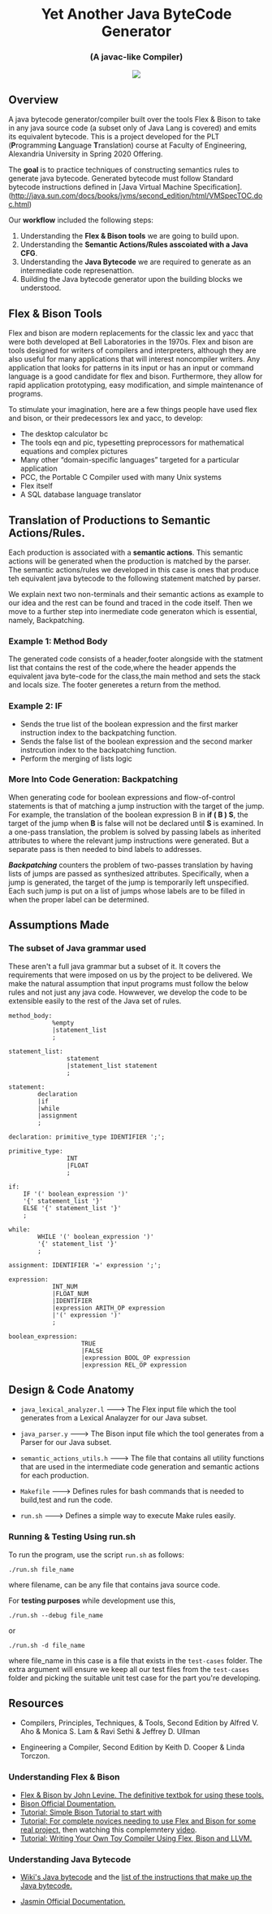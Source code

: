 <h1 align='center'>Yet Another Java ByteCode Generator</h1>
<h3 align='center'>(A javac-like Compiler)</h3>

<p align='center'><img src='./images/cover.png'/></p>

## Overview
A java bytecode generator/compiler built over the tools Flex & Bison to take in any java source code (a subset only of Java Lang is covered) and emits its equivalent bytecode. This is a project developed for the PLT (**P**rogramming **L**anguage **T**ranslation) course at Faculty of Engineering, Alexandria University in Spring 2020 Offering.

The **goal** is to practice techniques of constructing semantics rules to generate java bytecode. Generated bytecode must follow Standard bytecode instructions defined in [Java Virtual Machine Specification].(http://java.sun.com/docs/books/jvms/second_edition/html/VMSpecTOC.doc.html)

Our **workflow** included the following steps: 
1. Understanding the **Flex & Bison tools** we are going to build upon. 
2. Understanding the **Semantic Actions/Rules asscoiated with a Java CFG**.
3. Understanding the **Java Bytecode** we are required to generate as an intermediate code represenattion. 
4. Building the Java bytecode generator upon the building blocks we understood.


## Flex & Bison Tools
Flex and bison are modern replacements for the classic lex and yacc that were both developed at Bell Laboratories in the 1970s.
Flex and bison are tools designed for writers of compilers and interpreters, although they are also useful for many applications that will interest noncompiler writers. Any application that looks for patterns in its input or has an input or command language is a good candidate for flex and bison. Furthermore, they allow for rapid application prototyping, easy modification, and simple maintenance of programs. 

To stimulate your imagination, here are a few things people have used flex and bison, or their predecessors lex and yacc, to develop:
- The desktop calculator bc
- The tools eqn and pic, typesetting preprocessors for mathematical equations and complex pictures
- Many other “domain-specific languages” targeted for a particular application
- PCC, the Portable C Compiler used with many Unix systems
- Flex itself
- A SQL database language translator


## Translation of Productions to Semantic Actions/Rules.

Each production is associated with a **semantic actions**. This semantic actions will be generated when the production is matched by the parser. The semantic actions/rules we developed in this case is ones that produce teh equivalent java bytecode to the following statement matched by parser.

We explain next two non-terminals and their semantic actions as example to our idea and the rest can be found and traced in the code itself. Then we move to a further step into inermediate code generaton which is essential, namely, Backpatching. 

### Example 1: Method Body
The generated code consists of a header,footer alongside with the statment list that contains the rest of the code,where the header appends the equivalent java byte-code for the class,the main method and sets the stack and locals size.
The footer generetes a return from the method.

### Example 2: IF
- Sends the true list of the boolean expression and the first marker instruction index to the backpatching function.
- Sends the false list of the boolean expression and the second marker instrcution index to the backpatching function.
- Perform the merging of lists logic

### More Into Code Generation: Backpatching
When generating code for boolean expressions and flow-of-control statements is that of matching a jump instruction with the target of the jump. For example, the translation of the boolean expression B in **if ( B ) S**, the target of the jump when **B** is false will not be declared until **S** is examined. In a
one-pass translation, the problem is solved by passing labels as inherited attributes to where the relevant jump instructions were generated. But a separate pass is then needed to bind labels to addresses.

***Backpatching*** counters the problem of two-passes translation by having lists of jumps are passed as synthesized attributes. Specifically, when a jump
is generated, the target of the jump is temporarily left unspecified. Each such jump is put on a list of jumps whose labels are to be filled in when the proper
label can be determined.


## Assumptions Made

### The subset of Java grammar used
These aren't a full java grammar but a subset of it. It covers the requirements that were imposed on us by the project to be delivered. We make the natural assumption that input programs must follow the below rules and not just any java code. Howwever, we develop the code to be extensible easily to the rest of the Java set of rules.

```
method_body: 
            %empty
            |statement_list
            ;

statement_list: 
                statement
                |statement_list statement
                ;

statement:  
        declaration 
        |if 
        |while 
        |assignment
        ;

declaration: primitive_type IDENTIFIER ';';

primitive_type: 
                INT 
                |FLOAT
                ;

if: 
    IF '(' boolean_expression ')'
    '{' statement_list '}' 
    ELSE '{' statement_list '}'
    ;

while: 
        WHILE '(' boolean_expression ')'
        '{' statement_list '}'
        ;

assignment: IDENTIFIER '=' expression ';';

expression:
            INT_NUM
            |FLOAT_NUM
            |IDENTIFIER
            |expression ARITH_OP expression
            |'(' expression ')'
            ;

boolean_expression: 
                    TRUE 
                    |FALSE
                    |expression BOOL_OP expression
                    |expression REL_OP expression
```

## Design & Code Anatomy

- `java_lexical_analyzer.l` ---> The Flex input file which the tool generates from a Lexical Analayzer for our Java subset.

- `java_parser.y` ---> The Bison input file which the tool generates from a Parser for our Java subset. 

- `semantic_actions_utils.h` ---> The file that contains all utility functions that are used in the intermediate code generation and semantic actions for each production. 

- `Makefile` ---> Defines rules for bash commands that is needed to build,test and run the code. 

- `run.sh` ---> Defines a simple way to execute Make rules easily.

### Running & Testing Using run.sh 

To run the program, use the script `run.sh` as follows:

    ./run.sh file_name
where filename, can be any file that contains java source code.

For **testing purposes** while development use this,

    ./run.sh --debug file_name
or

    ./run.sh -d file_name

where file_name in this case is a file that exists in the `test-cases` folder. The extra argument will ensure we keep all our test files from the `test-cases` folder and picking the suitable unit test case for the part you're developing.

## Resources

- Compilers, Principles, Techniques, & Tools, Second Edition by Alfred V. Aho & Monica S. Lam & Ravi Sethi & Jeffrey D. Ullman

- Engineering a Compiler, Second Edition by Keith D. Cooper & Linda Torczon.

### Understanding Flex & Bison

- [Flex & Bison by John Levine. The definitive textbok for using these tools.](http://web.iitd.ac.in/~sumeet/flex__bison.pdf)
- [Bison Official Doumentation.](https://www.gnu.org/software/bison/manual/html_node/index.html)
- [Tutorial: Simple Bison Tutorial to start with](http://alumni.cs.ucr.edu/~lgao/teaching/bison.html)
- [Tutorial: For complete novices needing to use Flex and Bison for some real project,](https://aquamentus.com/flex_bison.html) then watching this complemntery [video](https://www.youtube.com/watch?v=xFN9txVKhUs).
- [Tutorial: Writing Your Own Toy Compiler Using Flex, Bison and LLVM.](https://gnuu.org/2009/09/18/writing-your-own-toy-compiler/)

### Understanding Java Bytecode

 - [Wiki's Java bytecode](https://en.wikipedia.org/wiki/Java_bytecode) and the [list of the instructions that make up the Java bytecode.](https://en.wikipedia.org/wiki/Java_bytecode_instruction_listings)

- [Jasmin Official Documentation.](http://jasmin.sourceforge.net/)
